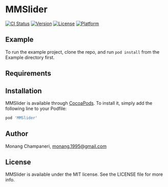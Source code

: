 # MMSlider

[![CI Status](https://img.shields.io/travis/macchamps/MMSlider.svg?style=flat)](https://travis-ci.org/macchamps/MMSlider)
[![Version](https://img.shields.io/cocoapods/v/MMSlider.svg?style=flat)](https://cocoapods.org/pods/MMSlider)
[![License](https://img.shields.io/cocoapods/l/MMSlider.svg?style=flat)](https://cocoapods.org/pods/MMSlider)
[![Platform](https://img.shields.io/cocoapods/p/MMSlider.svg?style=flat)](https://cocoapods.org/pods/MMSlider)

## Example

To run the example project, clone the repo, and run `pod install` from the Example directory first.

## Requirements

## Installation

MMSlider is available through [CocoaPods](https://cocoapods.org). To install
it, simply add the following line to your Podfile:

```ruby
pod 'MMSlider'
```

## Author

Monang Champaneri, monang.1995@gmail.com

## License

MMSlider is available under the MIT license. See the LICENSE file for more info.
